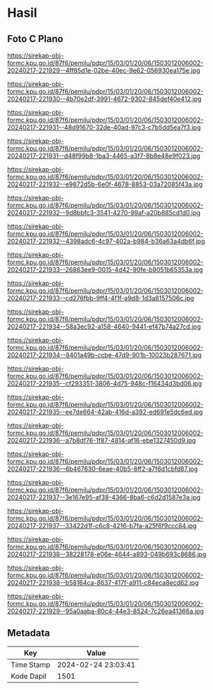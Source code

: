 # Hasil

## Foto C Plano

https://sirekap-obj-formc.kpu.go.id/87f6/pemilu/pdpr/15/03/01/20/06/1503012006002-20240217-221929--4ff85d1e-02be-40ec-9e62-056930ea175e.jpg

https://sirekap-obj-formc.kpu.go.id/87f6/pemilu/pdpr/15/03/01/20/06/1503012006002-20240217-221930--4b70e2df-3991-4672-9302-845def40e412.jpg

https://sirekap-obj-formc.kpu.go.id/87f6/pemilu/pdpr/15/03/01/20/06/1503012006002-20240217-221931--48d91670-32de-40ad-97c3-c7b5dd5ea7f3.jpg

https://sirekap-obj-formc.kpu.go.id/87f6/pemilu/pdpr/15/03/01/20/06/1503012006002-20240217-221931--d48f99b8-1ba3-4465-a3f7-8b8e48e9f023.jpg

https://sirekap-obj-formc.kpu.go.id/87f6/pemilu/pdpr/15/03/01/20/06/1503012006002-20240217-221932--e9872d5b-6e0f-4678-8853-03a72085f43a.jpg

https://sirekap-obj-formc.kpu.go.id/87f6/pemilu/pdpr/15/03/01/20/06/1503012006002-20240217-221932--9d8bbfc3-3541-4270-99af-a20b885cd1d0.jpg

https://sirekap-obj-formc.kpu.go.id/87f6/pemilu/pdpr/15/03/01/20/06/1503012006002-20240217-221932--4398adc6-4c97-402a-b984-b36a63a4db6f.jpg

https://sirekap-obj-formc.kpu.go.id/87f6/pemilu/pdpr/15/03/01/20/06/1503012006002-20240217-221933--26863ee9-0015-4d42-90fe-b9051b65353a.jpg

https://sirekap-obj-formc.kpu.go.id/87f6/pemilu/pdpr/15/03/01/20/06/1503012006002-20240217-221933--cd276fbb-9ff4-4f1f-a9d8-1d3a8157506c.jpg

https://sirekap-obj-formc.kpu.go.id/87f6/pemilu/pdpr/15/03/01/20/06/1503012006002-20240217-221934--58a3ec92-a158-4640-9441-ef47b74a27cd.jpg

https://sirekap-obj-formc.kpu.go.id/87f6/pemilu/pdpr/15/03/01/20/06/1503012006002-20240217-221934--8401a49b-ccbe-47d9-901b-10023b287671.jpg

https://sirekap-obj-formc.kpu.go.id/87f6/pemilu/pdpr/15/03/01/20/06/1503012006002-20240217-221935--cf293351-3806-4d75-948c-f16434d3bd06.jpg

https://sirekap-obj-formc.kpu.go.id/87f6/pemilu/pdpr/15/03/01/20/06/1503012006002-20240217-221935--ee7de664-42ab-416d-a392-ed691e5dc6ed.jpg

https://sirekap-obj-formc.kpu.go.id/87f6/pemilu/pdpr/15/03/01/20/06/1503012006002-20240217-221936--a7b8df76-1f87-4814-af16-ebe1327450d9.jpg

https://sirekap-obj-formc.kpu.go.id/87f6/pemilu/pdpr/15/03/01/20/06/1503012006002-20240217-221936--6b467630-6eae-40b5-8ff2-a7f6d1cbfd87.jpg

https://sirekap-obj-formc.kpu.go.id/87f6/pemilu/pdpr/15/03/01/20/06/1503012006002-20240217-221937--3e167e95-af38-4366-8ba6-c6d2d1587e3a.jpg

https://sirekap-obj-formc.kpu.go.id/87f6/pemilu/pdpr/15/03/01/20/06/1503012006002-20240217-221937--33422d1f-c6c8-4216-b7fa-a25f6f9ccc84.jpg

https://sirekap-obj-formc.kpu.go.id/87f6/pemilu/pdpr/15/03/01/20/06/1503012006002-20240217-221938--38228178-e06e-4644-a893-049b693c8686.jpg

https://sirekap-obj-formc.kpu.go.id/87f6/pemilu/pdpr/15/03/01/20/06/1503012006002-20240217-221938--b58164ca-8637-417f-a911-c84eca8ecd62.jpg

https://sirekap-obj-formc.kpu.go.id/87f6/pemilu/pdpr/15/03/01/20/06/1503012006002-20240217-221929--95a0aaba-80c4-44e3-8524-7c26ea41366a.jpg


## Metadata

| Key        | Value               |
| ---------- | ------------------- |
| Time Stamp | 2024-02-24 23:03:41 |
| Kode Dapil | 1501                |



